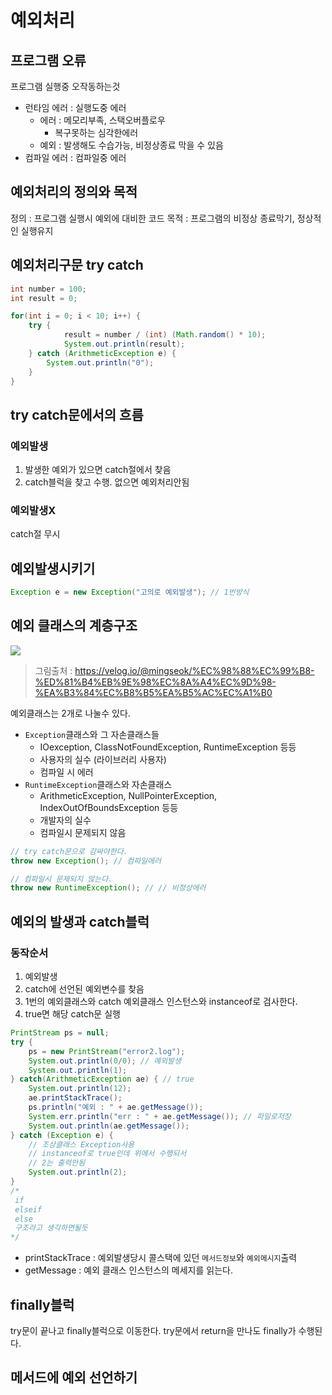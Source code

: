 # 예외처리
## 프로그램 오류
프로그램 실행중 오작동하는것
- 런타임 에러 : 실행도중 에러
  - 에러 : 메모리부족, 스택오버플로우
     - 복구못하는 심각한에러
  - 예외 : 발생해도 수습가능, 비정상종료 막을 수 있음
- 컴파일 에러 : 컴파일중 에러

## 예외처리의 정의와 목적
정의 : 프로그램 실행시 예외에 대비한 코드
목적 : 프로그램의 비정상 종료막기, 정상적인 실행유지

## 예외처리구문 try catch
```java
int number = 100;
int result = 0;

for(int i = 0; i < 10; i++) {
	try {
			result = number / (int) (Math.random() * 10);
			System.out.println(result);
	} catch (ArithmeticException e) {
		System.out.println("0");
	}
}
```

## try catch문에서의 흐름
### 예외발생
1. 발생한 예외가 있으면 catch절에서 찾음
2. catch블럭을 찾고 수행. 없으면 예외처리안됨

### 예외발생X
catch절 무시

## 예외발생시키기
```java 
Exception e = new Exception("고의로 예외발생"); // 1번방식 
```

## 예외 클래스의 계층구조
![](https://velog.velcdn.com/images/bjh0501/post/f11f4b29-e029-48e8-8d3f-a92a27851a5a/image.png)
> 그림출처 : https://velog.io/@mingseok/%EC%98%88%EC%99%B8-%ED%81%B4%EB%9E%98%EC%8A%A4%EC%9D%98-%EA%B3%84%EC%B8%B5%EA%B5%AC%EC%A1%B0

예외클래스는 2개로 나눌수 있다.
- `Exception`클래스와 그 자손클래스들
  - IOexception, ClassNotFoundException, RuntimeException 등등
  - 사용자의 실수 (라이브러리 사용자)
  - 컴파일 시 에러
- `RuntimeException`클래스와 자손클래스
  - ArithmeticException, NullPointerException, IndexOutOfBoundsException 등등
  - 개발자의 실수
  - 컴파일시 문제되지 않음
  

```java
// try catch문으로 감싸야한다.
throw new Exception(); // 컴파일에러

// 컴파일시 문제되지 않는다.
throw new RuntimeException(); // // 비정상에러
```

## 예외의 발생과 catch블럭
### 동작순서
1. 예외발생
2. catch에 선언된 예외변수를 찾음
3. 1번의 예외클래스와 catch 예외클래스 인스턴스와 instanceof로 검사한다.
4. true면 해당 catch문 실행

```java
PrintStream ps = null;
try {
	ps = new PrintStream("error2.log");
	System.out.println(0/0); // 예외발생
	System.out.println(1);
} catch(ArithmeticException ae) { // true
	System.out.println(12);
	ae.printStackTrace();
    ps.println("예외 : " + ae.getMessage());
    System.err.println("err : " + ae.getMessage()); // 파일로저장
	System.out.println(ae.getMessage());
} catch (Exception e) {
	// 조상클래스 Exception사용
	// instanceof로 true인데 위에서 수행되서 
	// 2는 출력안됨
	System.out.println(2);
}
/*
 if
 elseif
 else
 구조라고 생각하면될듯
*/
```
- printStackTrace : 예외발생당시 콜스택에 있던 `메서드정보`와 `예외메시지`출력
- getMessage : 예외 클래스 인스턴스의 메세지를 읽는다.

## finally블럭
try문이 끝나고 finally블럭으로 이동한다.
try문에서 return을 만나도 finally가 수행된다.

## 메서드에 예외 선언하기
